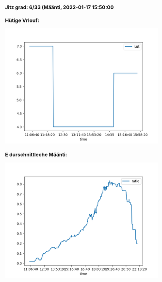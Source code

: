 ### Jitz grad: 6/33 (Määnti, 2022-01-17 15:50:00

### Hütige Vrlouf:
![Graph](Today.png)

### E durschnittleche Määnti:
![Graph](Määnti.png)